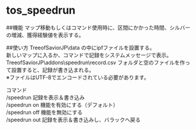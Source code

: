 # tos_speedrun

##機能
マップ移動もしくはコマンド使用時に、区間にかかった時間、シルバーの増減、獲得経験値を表示する。

##使い方
TreeofSaviorJP\data の中にipfファイルを設置する。  
新しいマップに入るか、コマンドで記録をシステムメッセージで表示。  
TreeofSaviorJP\\addons\\speedrun\\record.csv フォルダと空のファイルを作って設置すると、記録が書き込まれる。  
※ファイルはUTF-8でエンコードされている必要があります。  
  
コマンド  
/speedrun      記録を表示＆書き込み  
/speedrun on   機能を有効にする（デフォルト）  
/speedrun off  機能を無効にする  
/speedrun out  記録を表示＆書き込みし、バラックへ戻る  
